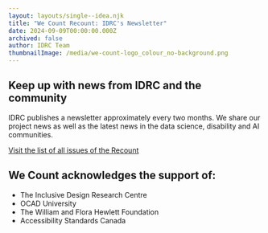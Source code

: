 ```yaml
---
layout: layouts/single--idea.njk
title: "We Count Recount: IDRC's Newsletter"
date: 2024-09-09T00:00:00.000Z
archived: false
author: IDRC Team
thumbnailImage: /media/we-count-logo_colour_no-background.png
---
```

## Keep up with news from IDRC and the community

IDRC publishes a newsletter approximately every two months. We share our project news as well as the latest news in the data science, disability and AI communities.

[Visit the list of all issues of the Recount](https://wecount.inclusivedesign.ca/about/#w-e-count-recount-newsletter)

[](https://www.cast.org/products-services/products/clusive)



## We Count acknowledges the support of:

* The Inclusive Design Research Centre
* OCAD University
* The William and Flora Hewlett Foundation
* Accessibility Standards Canada
